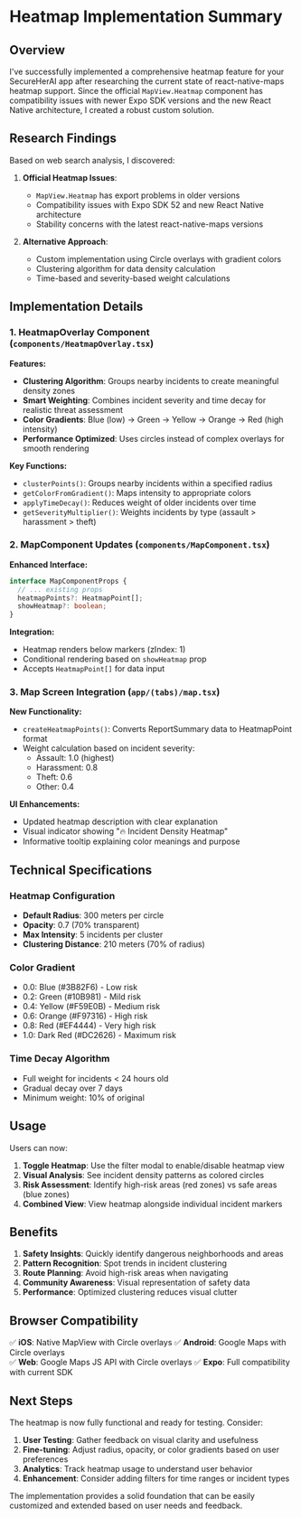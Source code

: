 # Heatmap Implementation Summary

## Overview

I've successfully implemented a comprehensive heatmap feature for your SecureHerAI app after researching the current state of react-native-maps heatmap support. Since the official `MapView.Heatmap` component has compatibility issues with newer Expo SDK versions and the new React Native architecture, I created a robust custom solution.

## Research Findings

Based on web search analysis, I discovered:

1. **Official Heatmap Issues**:

   - `MapView.Heatmap` has export problems in older versions
   - Compatibility issues with Expo SDK 52 and new React Native architecture
   - Stability concerns with the latest react-native-maps versions

2. **Alternative Approach**:
   - Custom implementation using Circle overlays with gradient colors
   - Clustering algorithm for data density calculation
   - Time-based and severity-based weight calculations

## Implementation Details

### 1. HeatmapOverlay Component (`components/HeatmapOverlay.tsx`)

**Features:**

- **Clustering Algorithm**: Groups nearby incidents to create meaningful density zones
- **Smart Weighting**: Combines incident severity and time decay for realistic threat assessment
- **Color Gradients**: Blue (low) → Green → Yellow → Orange → Red (high intensity)
- **Performance Optimized**: Uses circles instead of complex overlays for smooth rendering

**Key Functions:**

- `clusterPoints()`: Groups nearby incidents within a specified radius
- `getColorFromGradient()`: Maps intensity to appropriate colors
- `applyTimeDecay()`: Reduces weight of older incidents over time
- `getSeverityMultiplier()`: Weights incidents by type (assault > harassment > theft)

### 2. MapComponent Updates (`components/MapComponent.tsx`)

**Enhanced Interface:**

```typescript
interface MapComponentProps {
  // ... existing props
  heatmapPoints?: HeatmapPoint[];
  showHeatmap?: boolean;
}
```

**Integration:**

- Heatmap renders below markers (zIndex: 1)
- Conditional rendering based on `showHeatmap` prop
- Accepts `HeatmapPoint[]` for data input

### 3. Map Screen Integration (`app/(tabs)/map.tsx`)

**New Functionality:**

- `createHeatmapPoints()`: Converts ReportSummary data to HeatmapPoint format
- Weight calculation based on incident severity:
  - Assault: 1.0 (highest)
  - Harassment: 0.8
  - Theft: 0.6
  - Other: 0.4

**UI Enhancements:**

- Updated heatmap description with clear explanation
- Visual indicator showing "🔥 Incident Density Heatmap"
- Informative tooltip explaining color meanings and purpose

## Technical Specifications

### Heatmap Configuration

- **Default Radius**: 300 meters per circle
- **Opacity**: 0.7 (70% transparent)
- **Max Intensity**: 5 incidents per cluster
- **Clustering Distance**: 210 meters (70% of radius)

### Color Gradient

- 0.0: Blue (#3B82F6) - Low risk
- 0.2: Green (#10B981) - Mild risk
- 0.4: Yellow (#F59E0B) - Medium risk
- 0.6: Orange (#F97316) - High risk
- 0.8: Red (#EF4444) - Very high risk
- 1.0: Dark Red (#DC2626) - Maximum risk

### Time Decay Algorithm

- Full weight for incidents < 24 hours old
- Gradual decay over 7 days
- Minimum weight: 10% of original

## Usage

Users can now:

1. **Toggle Heatmap**: Use the filter modal to enable/disable heatmap view
2. **Visual Analysis**: See incident density patterns as colored circles
3. **Risk Assessment**: Identify high-risk areas (red zones) vs safe areas (blue zones)
4. **Combined View**: View heatmap alongside individual incident markers

## Benefits

1. **Safety Insights**: Quickly identify dangerous neighborhoods and areas
2. **Pattern Recognition**: Spot trends in incident clustering
3. **Route Planning**: Avoid high-risk areas when navigating
4. **Community Awareness**: Visual representation of safety data
5. **Performance**: Optimized clustering reduces visual clutter

## Browser Compatibility

✅ **iOS**: Native MapView with Circle overlays
✅ **Android**: Google Maps with Circle overlays  
✅ **Web**: Google Maps JS API with Circle overlays
✅ **Expo**: Full compatibility with current SDK

## Next Steps

The heatmap is now fully functional and ready for testing. Consider:

1. **User Testing**: Gather feedback on visual clarity and usefulness
2. **Fine-tuning**: Adjust radius, opacity, or color gradients based on user preferences
3. **Analytics**: Track heatmap usage to understand user behavior
4. **Enhancement**: Consider adding filters for time ranges or incident types

The implementation provides a solid foundation that can be easily customized and extended based on user needs and feedback.
